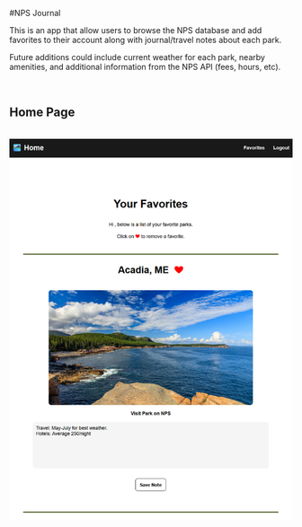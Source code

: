 #NPS Journal

This is an app that allow users to browse the NPS database and add favorites to their account along with journal/travel notes about each park.

Future additions could include current weather for each park, nearby amenities, and additional information from the NPS API (fees, hours, etc).

&nbsp;

## Home Page

&nbsp;
![Home Page](/public/index.png)
